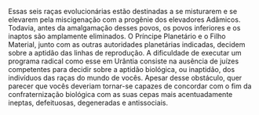 ﻿Essas seis raças evolucionárias estão destinadas a se misturarem e se elevarem pela miscigenação com a progênie dos elevadores Adâmicos. Todavia, antes da amalgamação desses povos, os povos inferiores e os inaptos são amplamente eliminados. O Príncipe Planetário e o Filho Material, junto com as outras autoridades planetárias indicadas, decidem sobre a aptidão das linhas de reprodução. A dificuldade de executar um programa radical como esse em Urântia consiste na ausência de juízes competentes para decidir sobre a aptidão biológica, ou inaptidão, dos indivíduos das raças do mundo de vocês. Apesar desse obstáculo, quer parecer que vocês deveriam tornar-se capazes de concordar com o fim da confraternização biológica com as suas cepas mais acentuadamente ineptas, defeituosas, degeneradas e antissociais.